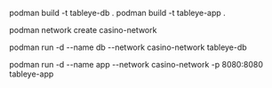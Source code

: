 podman build -t tableye-db .
podman build -t tableye-app .

podman network create casino-network

podman run -d --name db --network casino-network tableye-db

podman run -d --name app --network casino-network -p 8080:8080 tableye-app
